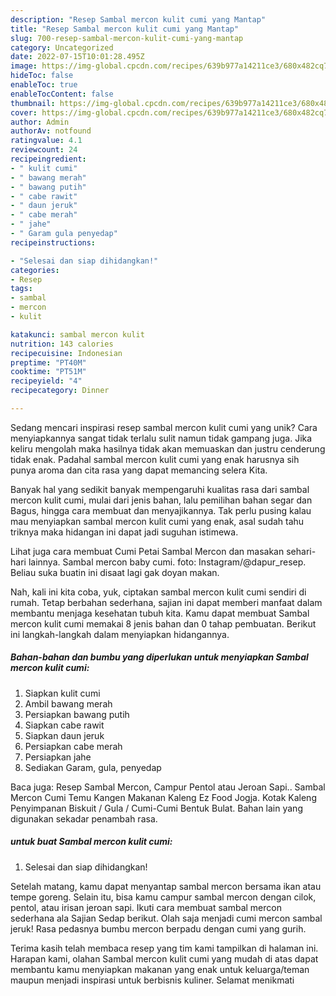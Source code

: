 ```yaml
---
description: "Resep Sambal mercon kulit cumi yang Mantap"
title: "Resep Sambal mercon kulit cumi yang Mantap"
slug: 700-resep-sambal-mercon-kulit-cumi-yang-mantap
category: Uncategorized
date: 2022-07-15T10:01:28.495Z
image: https://img-global.cpcdn.com/recipes/639b977a14211ce3/680x482cq70/sambal-mercon-kulit-cumi-foto-resep-utama.jpg
hideToc: false
enableToc: true
enableTocContent: false
thumbnail: https://img-global.cpcdn.com/recipes/639b977a14211ce3/680x482cq70/sambal-mercon-kulit-cumi-foto-resep-utama.jpg
cover: https://img-global.cpcdn.com/recipes/639b977a14211ce3/680x482cq70/sambal-mercon-kulit-cumi-foto-resep-utama.jpg
author: Admin
authorAv: notfound
ratingvalue: 4.1
reviewcount: 24
recipeingredient:
- " kulit cumi"
- " bawang merah"
- " bawang putih"
- " cabe rawit"
- " daun jeruk"
- " cabe merah"
- " jahe"
- " Garam gula penyedap"
recipeinstructions:

- "Selesai dan siap dihidangkan!"
categories:
- Resep
tags:
- sambal
- mercon
- kulit

katakunci: sambal mercon kulit 
nutrition: 143 calories
recipecuisine: Indonesian
preptime: "PT40M"
cooktime: "PT51M"
recipeyield: "4"
recipecategory: Dinner

---
```





Sedang mencari inspirasi resep sambal mercon kulit cumi yang unik? Cara menyiapkannya sangat tidak terlalu sulit namun tidak gampang juga. Jika keliru mengolah maka hasilnya tidak akan memuaskan dan justru cenderung tidak enak. Padahal sambal mercon kulit cumi yang enak harusnya sih punya aroma dan cita rasa yang dapat memancing selera Kita.





Banyak hal yang sedikit banyak mempengaruhi kualitas rasa dari sambal mercon kulit cumi, mulai dari jenis bahan, lalu pemilihan bahan segar dan Bagus, hingga cara membuat dan menyajikannya. Tak perlu pusing kalau mau menyiapkan sambal mercon kulit cumi yang enak,      asal sudah tahu triknya maka hidangan ini dapat jadi suguhan istimewa.














Lihat juga cara membuat Cumi Petai Sambal Mercon dan masakan sehari-hari lainnya. Sambal mercon baby cumi. foto: Instagram/@dapur_resep. Beliau suka buatin ini disaat lagi gak doyan makan.






Nah, kali ini kita coba, yuk, ciptakan sambal mercon kulit cumi sendiri di rumah. Tetap berbahan sederhana, sajian ini dapat memberi manfaat dalam membantu menjaga kesehatan tubuh kita. Kamu dapat membuat Sambal mercon kulit cumi memakai 8 jenis bahan dan 0 tahap pembuatan. Berikut ini langkah-langkah dalam menyiapkan hidangannya.

<!--inarticleads1-->

##### Bahan-bahan dan bumbu yang diperlukan untuk menyiapkan Sambal mercon kulit cumi:

1. Siapkan  kulit cumi
1. Ambil  bawang merah
1. Persiapkan  bawang putih
1. Siapkan  cabe rawit
1. Siapkan  daun jeruk
1. Persiapkan  cabe merah
1. Persiapkan  jahe
1. Sediakan  Garam, gula, penyedap


Baca juga: Resep Sambal Mercon, Campur Pentol atau Jeroan Sapi.. Sambal Mercon Cumi Temu Kangen Makanan Kaleng Ez Food Jogja. Kotak Kaleng Penyimpanan Biskuit / Gula / Cumi-Cumi Bentuk Bulat. Bahan lain yang digunakan sekadar penambah rasa. 

<!--inarticleads2-->

#####  untuk buat Sambal mercon kulit cumi:


1. Selesai dan siap dihidangkan!

Setelah matang, kamu dapat menyantap sambal mercon bersama ikan atau tempe goreng. Selain itu, bisa kamu campur sambal mercon dengan cilok, pentol, atau irisan jeroan sapi. Ikuti cara membuat sambal mercon sederhana ala Sajian Sedap berikut. Olah saja menjadi cumi mercon sambal jeruk! Rasa pedasnya bumbu mercon berpadu dengan cumi yang gurih. 

Terima kasih telah membaca resep yang tim kami tampilkan di halaman ini. Harapan kami, olahan Sambal mercon kulit cumi yang mudah di atas dapat membantu kamu menyiapkan makanan yang enak untuk keluarga/teman maupun menjadi inspirasi untuk berbisnis kuliner. Selamat menikmati
